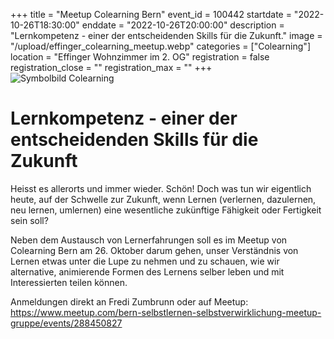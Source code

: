 +++
title = "Meetup Colearning Bern"
event_id = 100442
startdate = "2022-10-26T18:30:00"
enddate = "2022-10-26T20:00:00"
description = "Lernkompetenz - einer der entscheidenden Skills für die Zukunft."
image = "/upload/effinger_colearning_meetup.webp"
categories = ["Colearning"]
location = "Effinger Wohnzimmer im 2. OG"
registration = false
registration_close = ""
registration_max = ""
+++                            
![Symbolbild Colearning](/upload/effinger_colearning_meetup.webp)

Lernkompetenz - einer der entscheidenden Skills für die Zukunft
===

Heisst es allerorts und immer wieder. Schön! Doch was tun wir eigentlich heute, auf der Schwelle zur Zukunft, wenn 
Lernen (verlernen, dazulernen, neu lernen, umlernen) eine wesentliche zukünftige Fähigkeit oder Fertigkeit sein soll?

Neben dem Austausch von Lernerfahrungen soll es im Meetup von Colearning Bern am 26. Oktober darum gehen, unser 
Verständnis von Lernen etwas unter die Lupe zu nehmen und zu schauen, wie wir alternative, animierende Formen des 
Lernens selber leben und mit Interessierten teilen können.

Anmeldungen direkt an Fredi Zumbrunn oder auf Meetup:\
<https://www.meetup.com/bern-selbstlernen-selbstverwirklichung-meetup-gruppe/events/288450827>
